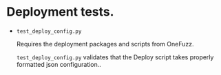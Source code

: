 # Deployment tests.

- `test_deploy_config.py` 

    Requires the deployment packages and scripts from OneFuzz.

    `test_deploy_config.py` validates that the Deploy script takes properly formatted json configuration..

